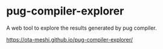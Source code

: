 # pug-compiler-explorer

A web tool to explore the results generated by pug compiler.

<https://ota-meshi.github.io/pug-compiler-explorer/>
